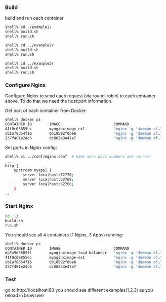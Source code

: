 

### Build
build and run each container

```bash
shell% cd ./example1/
shell% build.sh
shell% run.sh 
```

```bash
shell% cd ../example2/
shell% build.sh
shell% run.sh
```

```bash
shell% cd ../example3/
shell% build.sh
shell% run.sh
```

### Configure Nginx
Configure Nginx to send each request (via round-robin) to each container above.
To do that we need the host:port information.

Get port of each container from Docker:
```bash
shell% docker ps 
CONTAINER ID        IMAGE                        COMMAND                  CREATED              STATUS              PORTS                   NAMES
41f0c08855ec        mynginximage-ex1             "nginx -g 'daemon of…"   2 minutes ago        Up 2 minutes        0.0.0.0:32770->80/tcp   mynginx-ex3
cb1af8354f16        0b18592f0be6                 "nginx -g 'daemon of…"   2 minutes ago        Up 2 minutes        0.0.0.0:32769->80/tcp   mynginx-ex2
237f481e24c6        dc862a3e47a7                 "nginx -g 'daemon of…"   3 minutes ago        Up 3 minutes        0.0.0.0:32768->80/tcp   mynginx-ex1
```

Set ports in Nginx config:
```bash
shell% vi ../conf/nginx.conf  # make sure port numbers are correct
...
http {
    upstream myapp1 {
        server localhost:32770;
        server localhost:32769;
        server localhost:32768;
    }
..

```

### Start Nginx
```bash
cd ../
build.sh
run.sh
```

You should see all 4 containers (1 Nginx, 3 Apps) running:
```bash
shell% docker ps 
CONTAINER ID        IMAGE                        COMMAND                  CREATED              STATUS              PORTS                   NAMES
da5a5d3685f1        mynginximage-load-balancer   "nginx -g 'daemon of…"   About a minute ago   Up About a minute                           mynginx-ex-load-balancer
41f0c08855ec        mynginximage-ex1             "nginx -g 'daemon of…"   2 minutes ago        Up 2 minutes        0.0.0.0:32770->80/tcp   mynginx-ex3
cb1af8354f16        0b18592f0be6                 "nginx -g 'daemon of…"   2 minutes ago        Up 2 minutes        0.0.0.0:32769->80/tcp   mynginx-ex2
237f481e24c6        dc862a3e47a7                 "nginx -g 'daemon of…"   3 minutes ago        Up 3 minutes        0.0.0.0:32768->80/tcp   mynginx-ex1
```

### Test
go to http://localhost:80
you should see different examples(1,2,3) as you reload in browswer
